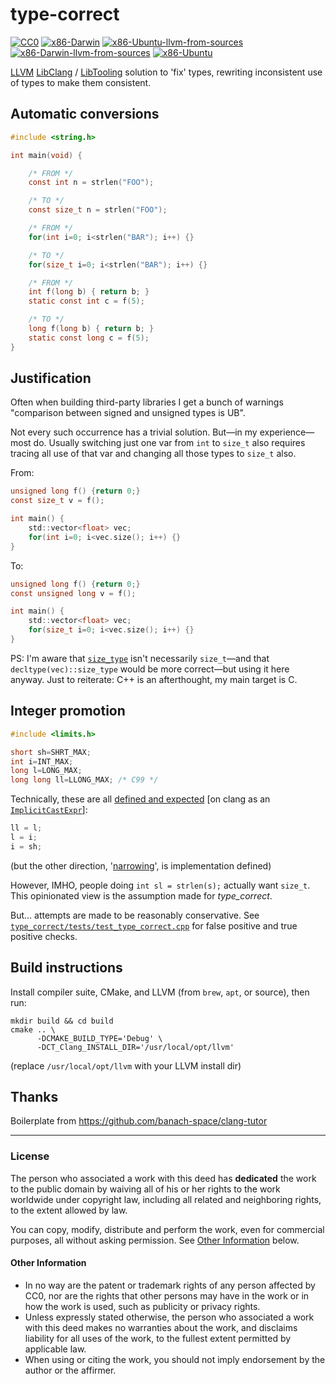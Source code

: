 type-correct
============

[![CC0](https://img.shields.io/badge/license-CC0-%23373737)](LICENSE.md)
[![x86-Darwin](https://github.com/SamuelMarks/type-correct/actions/workflows/x86-darwin.yml/badge.svg)](https://github.com/SamuelMarks/type-correct/actions/workflows/x86-darwin.yml)
[![x86-Ubuntu-llvm-from-sources](https://github.com/SamuelMarks/type-correct/actions/workflows/x86-ubuntu-llvm-from-sources.yml/badge.svg)](https://github.com/SamuelMarks/type-correct/actions/workflows/x86-ubuntu-llvm-from-sources.yml)
[![x86-Darwin-llvm-from-sources](https://github.com/SamuelMarks/type-correct/actions/workflows/x86-darwin-llvm-from-sources.yml/badge.svg)](https://github.com/SamuelMarks/type-correct/actions/workflows/x86-darwin-llvm-from-sources.yml)
[![x86-Ubuntu](https://github.com/SamuelMarks/type-correct/actions/workflows/x86-ubuntu.yml/badge.svg)](https://github.com/SamuelMarks/type-correct/actions/workflows/x86-ubuntu.yml)

[LLVM](https://llvm.org) [LibClang](https://clang.llvm.org/doxygen/group__CINDEX.html) / [LibTooling](https://clang.llvm.org/docs/LibTooling.html) solution to 'fix' types, rewriting inconsistent use of types to make them consistent.

## Automatic conversions
```c
#include <string.h>

int main(void) {

    /* FROM */
    const int n = strlen("FOO");

    /* TO */
    const size_t n = strlen("FOO");

    /* FROM */
    for(int i=0; i<strlen("BAR"); i++) {}

    /* TO */
    for(size_t i=0; i<strlen("BAR"); i++) {}

    /* FROM */
    int f(long b) { return b; }
    static const int c = f(5);

    /* TO */
    long f(long b) { return b; }
    static const long c = f(5);
}
```

## Justification

Often when building third-party libraries I get a bunch of warnings "comparison between signed and unsigned types is UB".

Not every such occurrence has a trivial solution. But—in my experience—most do. Usually switching just one var from `int` to `size_t` also requires tracing all use of that var and changing all those types to `size_t` also.

From:
```c
unsigned long f() {return 0;}
const size_t v = f();

int main() {
    std::vector<float> vec;
    for(int i=0; i<vec.size(); i++) {}
}
```

To:
```c
unsigned long f() {return 0;}
const unsigned long v = f();

int main() {
    std::vector<float> vec;
    for(size_t i=0; i<vec.size(); i++) {}
}
```

PS: I'm aware that [`size_type`](https://github.com/llvm/llvm-project/blob/d081d75dc8fc4b5173d6b15ffcf077d2e0d4143f/libcxx/include/vector#L321) isn't necessarily `size_t`—and that `decltype(vec)::size_type` would be more correct—but using it here anyway. Just to reiterate: C++ is an afterthought, my main target is C.

## Integer promotion

```c
#include <limits.h>

short sh=SHRT_MAX;
int i=INT_MAX;
long l=LONG_MAX;
long long ll=LLONG_MAX; /* C99 */
```

Technically, these are all [defined and expected](https://en.cppreference.com/w/c/language/conversion) [on clang as an [`ImplicitCastExpr`](https://clang.llvm.org/doxygen/classclang_1_1ImplicitCastExpr.html)]:

```c
ll = l;
l = i;
i = sh;
```

(but the other direction, '[narrowing](https://releases.llvm.org/13.0.0/tools/clang/tools/extra/docs/clang-tidy/checks/cppcoreguidelines-narrowing-conversions.html)', is implementation defined)

However, IMHO, people doing `int sl = strlen(s);` actually want `size_t`.
This opinionated view is the assumption made for _type_correct_.

But… attempts are made to be reasonably conservative. See [`type_correct/tests/test_type_correct.cpp`](type_correct/tests/test_type_correct.cpp) for false positive and true positive checks.

## Build instructions

Install compiler suite, CMake, and LLVM (from `brew`, `apt`, or source), then run:

    mkdir build && cd build
    cmake .. \
          -DCMAKE_BUILD_TYPE='Debug' \
          -DCT_Clang_INSTALL_DIR='/usr/local/opt/llvm'

(replace `/usr/local/opt/llvm` with your LLVM install dir)

## Thanks

Boilerplate from  https://github.com/banach-space/clang-tutor

---

### License

The person who associated a work with this deed has **dedicated** the work to the public domain by waiving all of his or her rights to the work worldwide under copyright law, including all related and neighboring rights, to the extent allowed by law.

You can copy, modify, distribute and perform the work, even for commercial purposes, all without asking permission. See [Other Information](#Other%20Information) below.

#### Other Information

  - In no way are the patent or trademark rights of any person affected by CC0, nor are the rights that other persons may have in the work or in how the work is used, such as publicity or privacy rights. 
  - Unless expressly stated otherwise, the person who associated a work with this deed makes no warranties about the work, and disclaims liability for all uses of the work, to the fullest extent permitted by applicable law. 
  - When using or citing the work, you should not imply endorsement by the author or the affirmer.
